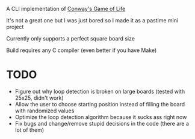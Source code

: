 A CLI implementation of [Conway's Game of Life](https://en.wikipedia.org/wiki/Conway's_Game_of_Life)

It's not a great one but I was just bored so I made it as a pastime mini project

Currently only supports a perfect square board size

Build requires any C compiler (even better if you have Make)

# TODO
- Figure out why loop detection is broken on large boards (tested with 25x25, didn't work)
- Allow the user to choose starting position instead of filling the board with randomized values
- Optimize the loop detection algorithm because it sucks ass right now
- Fix bugs and change/remove stupid decisions in the code (there are a lot of them) 
